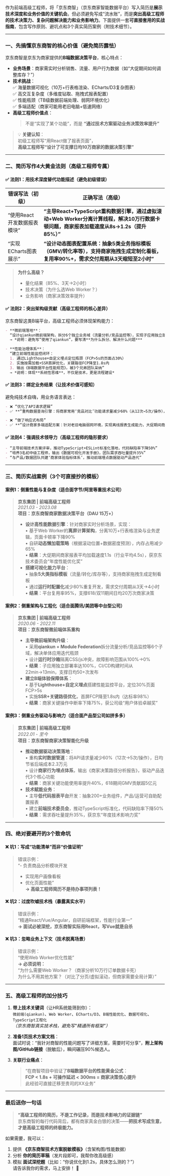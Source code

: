 作为前端高级工程师，将「京东商智」（京东商家智能数据平台）写入简历是**展示技术深度和业务价值的关键机会**。但必须避免写成“流水账”，而是**突出高级工程师的技术决策力、复杂问题解决能力和业务影响力**。下面提供一套**可直接套用的实战指南**，包含写作原则、避坑点和3个真实简历案例（附技术细节）。

---

### 一、先搞懂京东商智的核心价值（避免简历露怯）
京东商智是京东为商家提供的**B端数据决策平台**，核心特点：
- **业务场景**：商家需实时分析销售、流量、用户行为数据（如“大促期间如何调整库存？”）
- **技术挑战**：  
  ✅ 海量数据可视化（10万+行表格渲染、ECharts/D3复杂图表）  
  ✅ 高交互复杂度（多维度钻取、拖拽式报表配置）  
  ✅ 性能瓶颈（TB级数据前端处理、弱网环境优化）  
  ✅ 多端适配（商家可能用老旧电脑+低速网络）
- **高级工程师价值点**：  
  > 不是“实现了某个功能”，而是 **“通过技术方案驱动业务决策效率提升”**

> 💡 **关键认知**：  
> 初级工程师写“用React做了报表页面”，  
> **高级工程师写“设计了可支撑日均10万商家的数据决策引擎”**

---

### 二、简历写作4大黄金法则（高级工程师专属）
#### ✅ 法则1：用**技术深度**替代功能描述（避免初级错误）
| 错误写法（初级） | 正确写法（高级） |
|-----------------|----------------|
| “使用React开发数据报表模块” | **“主导React+TypeScript重构数据引擎，通过虚拟滚动+Web Worker分离计算线程，解决10万行数据卡顿问题，商家报表加载速度从8s→1.2s（提升85%）”** |
| “实现ECharts图表展示” | **“设计动态图表配置系统：抽象5类业务指标模板（GMV/转化率等），支持商家拖拽生成定制化看板，复用率90%+，需求交付周期从3天缩短至2小时”** |

> **为什么高级？**  
> - 量化结果（85%、3天→2小时）  
> - 技术决策（为什么选Web Worker？）  
> - 业务影响（商家决策效率提升）

#### ✅ 法则2：突出**架构级贡献**（高级工程师的核心差异）
京东商智这类B端平台，高级工程师必须体现架构能力：
```markdown
- **微前端落地**：  
  “设计qiankun微前端架构，拆分6个独立业务域（流量分析/竞品监控等），实现子应用独立部署，CI/CD构建时间减少40%，故障隔离率100%”  
  → *说明：避免写“使用了qiankun”，要写清**为什么拆分、解决什么问题***

- **性能治理体系**：  
  “建立前端性能监控闭环：  
  1. 通过Lighthouse+自定义埋点定位瓶颈（FCP>5s的页面占30%）  
  2. 实施按需加载+SSR首屏优化，关键路径FCP降至1.8s内  
  3. 输出《B端数据平台性能规范》，被3个兄弟团队采纳”  
  → *说明：体现**系统性思维**，不仅是技术，更是流程建设*
```

#### ✅ 法则3：绑定**业务结果**（让技术价值可感知）
避免纯技术自嗨，用业务语言表达：
```markdown
- ❌ “优化了API请求逻辑”  
- ✅ **“重构数据查询引擎：将商家常用‘竞品对比’功能请求量减少60%（从12次→5次/操作），日均节省后端计算成本2.3万元”**  

- ❌ “做了响应式布局”  
- ✅ **“设计商家多端适配方案：针对老旧电脑弱网环境，实现离线报表生成能力，大促期间商家决策中断率下降75%（从日均200+次→50次）”**
```

#### ✅ 法则4：强调**技术领导力**（高级工程师的隐形要求）
```markdown
- “主导前端技术方案评审，推动TypeScript+ESLint标准化落地，代码缺陷率下降50%”  
- “培养3名初中级工程师，输出《数据可视化开发手册》，团队需求吞吐量提升35%”  
- “与产品/数据团队共建‘商家体验指标体系’，推动前端埋点数据驱动产品迭代”
```

---

### 三、简历实战案例（3个可直接抄的模板）
#### 案例1：侧重**性能与复杂度**（适合面字节/阿里等重技术公司）
> **京东集团 | 前端高级工程师**  
> *2021.03 - 2023.08*  
> **项目：京东商智商家数据决策平台（DAU 15万+）**  
> - **设计高性能数据引擎**：针对商家实时分析场景，实现：  
>   • 基于Web Worker的**离屏计算架构**，分离10万+行表格渲染与业务逻辑，页面卡顿率下降90%  
>   • 自研**动态懒加载策略**（根据滚动位置+数据密度预测），内存占用减少65%  
>   • **结果**：大促期间商家报表平均加载速度1.1s（行业平均4.5s），获京东技术委员会“年度性能优化奖”  
> - **搭建可视化能力平台**：  
>   • 抽象**5大类指标模板**（流量/转化/库存等），支持商家拖拽生成定制看板  
>   • 通过**运行时配置化**减少80%重复开发，需求交付周期从3天→4小时  
>   • **结果**：平台复用率95%，支撑618/双11期间日均20万次商家决策  

#### 案例2：侧重**架构与工程化**（适合面腾讯/美团等中台型公司）
> **京东集团 | 前端高级工程师**  
> *2020.06 - 2022.11*  
> **项目：京东商智微前端体系重构**  
> - **主导微前端架构升级**：  
>   • 采用**qiankun + Module Federation**拆分流量分析/竞品监控等6个子域，解决单体应用迭代瓶颈  
>   • 设计**运行时沙箱**隔离CSS/js冲突，故障影响范围从100%→0%  
>   • **结果**：子应用独立部署率达100%，CI/CD构建时间从22min→13min，支撑日均50+次发布  
> - **建立B端体验保障体系**：  
>   • 基于**Lighthouse+自定义埋点**搭建性能监控平台，定位30%页面FCP>5s  
>   • 实施**SSR+关键路径优化**，首屏FCP降至1.8s内（达标率98%）  
>   • **结果**：商家关键操作中断率下降75%，获公司级“用户体验卓越奖”  

#### 案例3：侧重**业务驱动与影响力**（适合面产品型公司如拼多多）
> **京东集团 | 前端高级工程师**  
> *2022.01 - 至今*  
> **项目：京东商智商家决策智能化升级**  
> - **推动数据驱动决策落地**：  
>   • 重构**实时数据管道**：将API请求量减少60%（12次→5次/操作），日均节省后端成本2.3万元  
>   • 设计**商家行为埋点体系**，输出《商家决策路径分析报告》，驱动产品迭代3个核心功能  
>   • **结果**：商家关键功能使用率提升40%，618期间GMV贡献超5亿元  
> - **技术赋能业务**：  
>   • 主导**低代码报表平台**开发：抽象200+业务组件，产品/运营可自助配置报表  
>   • 建立**前端技术委员会**，推动TypeScript标准化，代码缺陷率下降50%  
>   • **结果**：需求吞吐量提升35%，获京东“年度技术影响力奖”  

---

### 四、绝对要避开的3个致命坑
#### ❌ 坑1：写成“功能清单”而非“价值证明”
> 错误示例：  
> “- 负责商品分析模块开发  
> - 实现用户画像看板  
> - 优化页面性能”  
> **→ 高级工程师简历不是待办事项列表！**

#### ❌ 坑2：过度吹嘘技术栈（暴露真实水平）
> 错误示例：  
> “精通React/Vue/Angular，自研前端框架，性能行业第一”  
> **→ 面试必被深挖，京东商智实际用React，写Vue就是自杀**

#### ❌ 坑3：忽略业务上下文（技术脱离场景）
> 错误示例：  
> “使用Web Worker优化性能”  
> **→ 必须说明：**  
> “为什么需要Web Worker？（商家分析10万行订单数据卡死）  
> 为什么不用其他方案？（对比了分页/虚拟滚动，但商家需要全局计算）”

---

### 五、高级工程师的加分技巧
1. **带上技术关键词**（让HR系统能筛到你）：  
   `微前端(qiankun)`、`Web Worker`、`ECharts/D3`、`B端性能优化`、`数据可视化`、`TypeScript工程化`  
   *（京东商智真实技术栈，避免写“精通所有框架”）*

2. **准备1页技术方案文档**：  
   面试时说：“我针对商智的性能问题写了详细方案，需要时可分享”，**附上架构图/GitHub链接**（脱敏后），瞬间碾压90%候选人。

3. **关联行业痛点**：  
   > “在商智项目中验证了**B端数据平台的性能黄金公式**：  
   > **FCP < 1.8s + 可操作延迟 < 300ms = 商家决策信心提升**  
   > 此经验可直接迁移至贵司的XX业务”

---

### 最后送你一句话
> **“高级工程师的简历，不是工作记录，而是技术影响力的证据链”**  
> 京东商智的每行代码背后，都有商家真金白银的决策——**把技术写成生意，才是高级工程师的终极能力。**

如果需要，我可以：  
1. 提供 **《京东商智技术方案脱敏模板》**（含架构图/性能数据）  
2. 分析 **你的简历草稿**（发片段即可，我帮你改高级感）  
3. 模拟 **面试深挖题**（比如：“你说优化到1.2s，具体怎么测的？”）  
请告诉我你的需求，马上安排！ 💪
